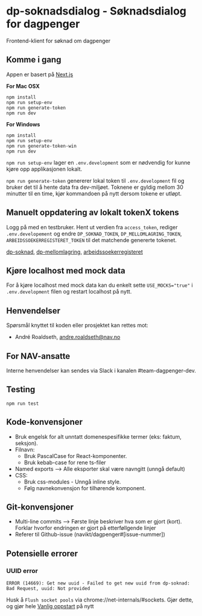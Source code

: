 # dp-soknadsdialog - Søknadsdialog for dagpenger

Frontend-klient for søknad om dagpenger

## Komme i gang

Appen er basert på [Next.js](https://nextjs.org/)

**For Mac OSX**

```shell
npm install
npm run setup-env
npm run generate-token
npm run dev
```

**For Windows**

```shell
npm install
npm run setup-env
npm run generate-token-win
npm run dev
```

`npm run setup-env` lager en `.env.development` som er nødvendig for kunne kjøre opp applikasjonen lokalt.

`npm run generate-token` genererer lokal token til `.env.development` fil og bruker det til å hente data fra dev-miljøet. Toknene er gyldig mellom 30 minutter til en time, kjør kommandoen på nytt dersom tokene er utløpt.

## Manuelt oppdatering av lokalt tokenX tokens

Logg på med en testbruker. Hent ut verdien fra `access_token`, rediger `.env.developement` og endre `DP_SOKNAD_TOKEN`, `DP_MELLOMLAGRING_TOKEN`, `ARBEIDSSOEKERREGISTERET_TOKEN` til det matchende genererte tokenet.

[dp-soknad](https://tokenx-token-generator.intern.dev.nav.no/api/obo?aud=dev-gcp:teamdagpenger:dp-soknad),
[dp-mellomlagring](https://tokenx-token-generator.intern.dev.nav.no/api/obo?aud=dev-gcp:teamdagpenger:dp-mellomlagring),
[arbeidssoekerregisteret](https://tokenx-token-generator.intern.dev.nav.no/api/obo?aud=dev-gcp:paw:paw-arbeidssoekerregisteret-api-oppslag)

## Kjøre localhost med mock data

For å kjøre localhost med mock data kan du enkelt sette `USE_MOCKS="true"` i `.env.development` filen og restart localhost på nytt.

## Henvendelser

Spørsmål knyttet til koden eller prosjektet kan rettes mot:

- André Roaldseth, andre.roaldseth@nav.no

## For NAV-ansatte

Interne henvendelser kan sendes via Slack i kanalen #team-dagpenger-dev.

## Testing

```shell
npm run test
```

## Kode-konvensjoner

- Bruk engelsk for alt unntatt domenespesifikke termer (eks: faktum, seksjon).
- Filnavn:
  - Bruk PascalCase for React-komponenter.
  - Bruk kebab-case for rene ts-filer
- Named exports --> Alle eksporter skal være navngitt (unngå default)
- CSS:
  - Bruk css-modules - Unngå inline style.
  - Følg navnekonvensjon for tilhørende komponent.

## Git-konvensjoner

- Multi-line commits --> Første linje beskriver hva som er gjort (kort). Forklar hvorfor endringen er gjort på etterføllgende linjer
- Referer til Github-issue (navikt/dagpenger#[issue-nummer])

## Potensielle errorer

### UUID error

`ERROR (14669): Get new uuid - Failed to get new uuid from dp-soknad: Bad Request, uuid: Not provided`

Husk å `Flush socket pools` via chrome://net-internals/#sockets. Gjør dette, og gjør hele [Vanlig oppstart](https://github.com/navikt/dp-soknadsdialog/tree/oppdatertDokumentasjon#vanlig-oppstart-av-prosjektet-n%C3%A5r-alt-er-satt-opp) på nytt
